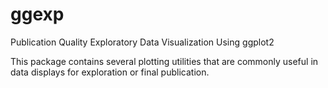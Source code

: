 # ggexp
Publication Quality Exploratory Data Visualization Using ggplot2

This package contains several plotting utilities that are commonly useful in data displays for exploration or final publication.

